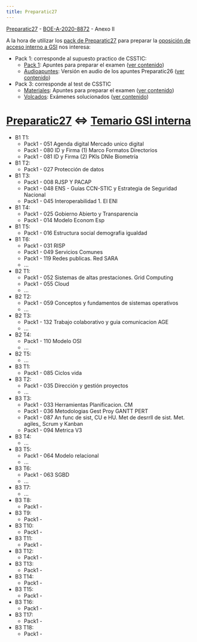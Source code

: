 ```yaml
---
title: Preparatic27
---
```

<div class="alert">
<a href="http://www.preparatic.org/" target="_blank">Preparatic27</a> -
<a href="https://boe.es/diario_boe/txt.php?id=BOE-A-2020-8872" target="_blank">BOE-A-2020-8872</a> - Anexo II
</div>

A la hora de utilizar los [pack de Preparatic27](http://www.preparatic.org/category/material_pack/)
para preparar la [oposición de acceso interno a GSI](../temario/interna) nos interesa:

* Pack 1: corresponde al supuesto practico de CSSTIC:
    * [Pack 1](http://www.preparatic.org/2020/11/14/disponible-el-pack-1-de-preparatic26/): Apuntes para preparar el examen  ([ver contenido](tree/pack1.txt))
    * [Audioapuntes](http://www.preparatic.org/2019/05/21/audioapuntes-para-el-pack1-del-preparatic26/): Versión en audio de los apuntes Preparatic26 ([ver contenido](tree/pack1.audio.txt))
* Pack 3: corresponde al test de CSSTIC
    * [Materiales](http://www.preparatic.org/2021/03/25/disponibles-los-materiales-del-pack3-preparatic27/): Apuntes para preparar el examen ([ver contenido](tree/pack3.materiales.txt))
    * [Volcados](http://www.preparatic.org/2021/01/24/disponible-volcados-pack3-de-preparatic27/): Exámenes solucionados ([ver contenido](tree/pack3.volcados.txt))

# [Preparatic27](http://www.preparatic.org/category/material_pack/) <=> [Temario GSI interna](../temario/interna)

* B1 T1:
    * Pack1 - 051 Agenda digital Mercado unico digital
    * Pack1 - 080 ID y Firma (1) Marco Formatos Directorios
    * Pack1 - 081 ID y Firma (2) PKIs DNIe Biometría
* B1 T2:
    * Pack1 - 027 Protección de datos
* B1 T3:
    * Pack1 - 008 RJSP Y PACAP
    * Pack1 - 048 ENS - Guías CCN-STIC y Estrategia de Seguridad Nacional
    * Pack1 - 045 Interoperabilidad 1. El ENI
* B1 T4:
    * Pack1 - 025 Gobierno Abierto y Transparencia
    * Pack1 - 014 Modelo Econom Esp
* B1 T5:
    * Pack1 - 016 Estructura social demografia igualdad
* B1 T6:
    * Pack1 - 031 RISP
    * Pack1 - 049 Servicios Comunes
    * Pack1 - 119 Redes publicas. Red SARA
    * ...
* B2 T1:
    * Pack1 - 052 Sistemas de altas prestaciones. Grid Computing
    * Pack1 - 055 Cloud
    * ...
* B2 T2:
    * Pack1 - 059 Conceptos y fundamentos de sistemas operativos
    * ...
* B2 T3:
    * Pack1 - 132 Trabajo colaborativo y guia comunicacion AGE
    * ...
* B2 T4:
    * Pack1 - 110 Modelo OSI
    * ...
* B2 T5:
    * ...
* B3 T1:
    * Pack1 - 085 Ciclos vida
* B3 T2:
    * Pack1 - 035 Dirección y gestión proyectos
    * ...
* B3 T3:
    * Pack1 - 033 Herramientas Planificacion. CM
    * Pack1 - 036 Metodologias Gest Proy GANTT PERT
    * Pack1 - 087 An func de sist, CU e HU. Met de desrrll de sist. Met. agiles_ Scrum y Kanban
    * Pack1 - 094 Metrica V3
* B3 T4:
    * ...
* B3 T5:
    * Pack1 - 064 Modelo relacional
    * ...
* B3 T6:
    * Pack1 - 063 SGBD
    * ...
* B3 T7:
    * ...
* B3 T8:
    * Pack1 -
* B3 T9:
    * Pack1 -
* B3 T10:
    * Pack1 -
* B3 T11:
    * Pack1 -
* B3 T12:
    * Pack1 -
* B3 T13:
    * Pack1 -
* B3 T14:
    * Pack1 -
* B3 T15:
    * Pack1 -
* B3 T16:
    * Pack1 -
* B3 T17:
    * Pack1 -
* B3 T18:
    * Pack1 -
